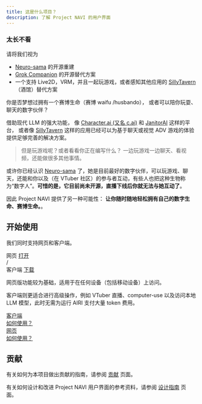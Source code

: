 ```yaml
---
title: 这是什么项目？
description: 了解 Project NAVI 的用户界面
---
```


### 太长不看

请将我们视为

- [Neuro-sama](https://www.youtube.com/@Neurosama) 的开源重建
- [Grok Companion](https://news.ycombinator.com/item?id=44566355) 的开源替代方案
- 一个支持 Live2D，VRM，并且一起玩游戏，或者感知其他应用的 [SillyTavern](https://github.com/SillyTavern/SillyTavern)（酒馆）替代方案

你是否梦想过拥有一个赛博生命（赛博 waifu /husbando），
或者可以陪你玩耍、聊天的数字伙伴？

借助现代 LLM 的强大功能，
像 [Character.ai (又名 c.ai)](https://character.ai) 和 [JanitorAI](https://janitorai.com/) 这样的平台，
或者像 [SillyTavern](https://github.com/SillyTavern/SillyTavern) 这样的应用已经可以为基于聊天或视觉 ADV 游戏的体验提供足够完善的解决方案。

> 但是玩游戏呢？或者看看你正在编写什么？
> 一边玩游戏一边聊天、看视频，还能做很多其他事情。

或许你已经认识 [Neuro-sama](https://www.youtube.com/@Neurosama) 了，她是目前最好的数字伙伴，可以玩游戏、聊天，还能和你以及（在 VTuber 社区）的参与者互动，有些人也把这种生物称为“数字人”。**可惜的是，它目前尚未开源，直播下线后你就无法与她互动了**。

因此 Project NAVI 提供了另一种可能性：
**让你随时随地轻松拥有自己的数字生命、赛博生命。**。

## 开始使用

我们同时支持网页和客户端。

<div flex gap-2 w-full justify-center text-xl>
  <div w-full flex flex-col items-center gap-2 border="2 solid gray-500/10" rounded-lg px-2 pt-6 pb-4>
    <div flex items-center gap-2 text-5xl>
      <div i-lucide:app-window />
    </div>
    <span>网页</span>
    <a href="https://navi.navichat.ai/" target="_blank" decoration-none class="text-primary-900 dark:text-primary-400 text-base not-prose bg-primary-400/10 dark:bg-primary-600/10 block px-4 py-2 rounded-lg active:scale-95 transition-all duration-200 ease-in-out">
      打开
    </a>
  </div>
  <div w-full flex flex-col items-center gap-2 border="2 solid gray-500/10" rounded-lg px-2 pt-6 pb-4>
    <div flex items-center gap-2 text-5xl>
      <div i-lucide:laptop />
      /
      <div i-lucide:computer />
    </div>
    <span>客户端</span>
    <a href="https://github.com/navichat/navi/releases/latest" target="_blank" decoration-none class="text-primary-900 dark:text-primary-400 text-base not-prose bg-primary-400/10 dark:bg-primary-600/10 block px-4 py-2 rounded-lg active:scale-95 transition-all duration-200 ease-in-out">
      下载
    </a>
  </div>
</div>

网页版功能较为基础，适用于在任何设备（包括移动设备）上访问。

客户端则更适合进行高级操作，例如 VTuber 直播、computer-use 以及访问本地 LLM 模型，此时无需为运行 AIRI 支付大量 token 费用。

<div flex gap-2 w-full flex-col justify-center text-base>
  <a href="../overview/guide/tamagotchi/" w-full flex items-center gap-2 border="2 solid gray-500/10" rounded-lg px-4 py-2>
    <div w-full flex items-center gap-2>
      <div flex items-center gap-2 text-2xl>
        <div i-lucide:laptop />
      </div>
      <span>客户端</span>
    </div>
    <div decoration-none class="text-gray-900 dark:text-gray-200 text-base not-prose rounded-lg active:scale-95 transition-all duration-200 ease-in-out text-nowrap">
      如何使用？
    </div>
  </a>
  <a href="../overview/guide/web/" w-full flex items-center gap-2 border="2 solid gray-500/10" rounded-lg px-4 py-2>
    <div w-full flex items-center gap-2>
      <div flex items-center gap-2 text-2xl>
        <div i-lucide:app-window />
      </div>
      <span>网页</span>
    </div>
    <div class="text-gray-900 dark:text-gray-200 text-base not-prose rounded-lg active:scale-95 transition-all duration-200 ease-in-out text-nowrap">
      如何使用？
    </div>
  </a>
</div>

## 贡献

有关如何为本项目做出贡献的指南，请参阅 [贡献](../overview/contributing/) 页面。

有关如何设计和改进 Project NAVI 用户界面的参考资料，请参阅 [设计指南](../overview/contributing/design-guidelines/resources) 页面。
